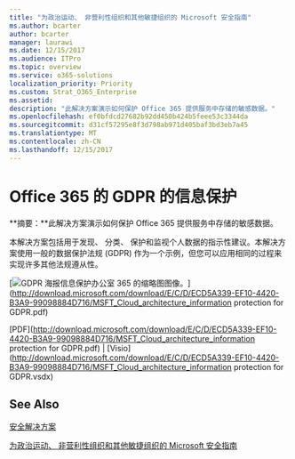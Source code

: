 ```yaml
---
title: "为政治运动、 非营利性组织和其他敏捷组织的 Microsoft 安全指南"
ms.author: bcarter
author: bcarter
manager: laurawi
ms.date: 12/15/2017
ms.audience: ITPro
ms.topic: overview
ms.service: o365-solutions
localization_priority: Priority
ms.custom: Strat_O365_Enterprise
ms.assetid: 
description: "此解决方案演示如何保护 Office 365 提供服务中存储的敏感数据。"
ms.openlocfilehash: ef0bfdcd27682b92dd450b424b5feee53c3344da
ms.sourcegitcommit: d31cf57295e8f3d798ab971d405baf3bd3eb7a45
ms.translationtype: MT
ms.contentlocale: zh-CN
ms.lasthandoff: 12/15/2017
---
```

# <a name="office-365-information-protection-for-gdpr"></a>Office 365 的 GDPR 的信息保护

 **摘要：**此解决方案演示如何保护 Office 365 提供服务中存储的敏感数据。
  
本解决方案包括用于发现、 分类、 保护和监视个人数据的指示性建议。本解决方案使用一般的数据保护法规 (GDPR) 作为一个示例，但您可以应用相同的过程来实现许多其他法规遵从性。

[![GDPR 海报信息保护办公室 365 的缩略图图像。](images/InfoProtectGDPR_Poster/o365infoprotectforgdpr_thumb.png)](http://download.microsoft.com/download/E/C/D/ECD5A339-EF10-4420-B3A9-99098884D716/MSFT_Cloud_architecture_information protection for GDPR.pdf)
  
[PDF](http://download.microsoft.com/download/E/C/D/ECD5A339-EF10-4420-B3A9-99098884D716/MSFT_Cloud_architecture_information protection for GDPR.pdf)  | [Visio](http://download.microsoft.com/download/E/C/D/ECD5A339-EF10-4420-B3A9-99098884D716/MSFT_Cloud_architecture_information protection for GDPR.vsdx)
  

## <a name="see-also"></a>See Also

[安全解决方案](security-solutions.md)
  
[为政治运动、 非营利性组织和其他敏捷组织的 Microsoft 安全指南](microsoft-security-guidance-for-political-campaigns-nonprofits-and-other-agile-o.md)





